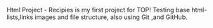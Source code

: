 Html Project - Recipies is my first project for TOP! Testing base html- lists,links images and file structure, also using Git ,and GitHub. 
